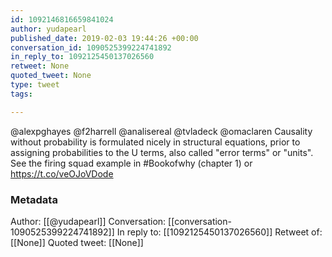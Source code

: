 ```yaml
---
id: 1092146816659841024
author: yudapearl
published_date: 2019-02-03 19:44:26 +00:00
conversation_id: 1090525399224741892
in_reply_to: 1092125450137026560
retweet: None
quoted_tweet: None
type: tweet
tags:

---
```


@alexpghayes @f2harrell @analisereal @tvladeck @omaclaren Causality without probability is formulated nicely in structural equations, prior to assigning probabilities to the U terms, also called "error terms" or "units". See the firing squad example in #Bookofwhy (chapter 1) or https://t.co/veOJoVDode

### Metadata

Author: [[@yudapearl]]
Conversation: [[conversation-1090525399224741892]]
In reply to: [[1092125450137026560]]
Retweet of: [[None]]
Quoted tweet: [[None]]
